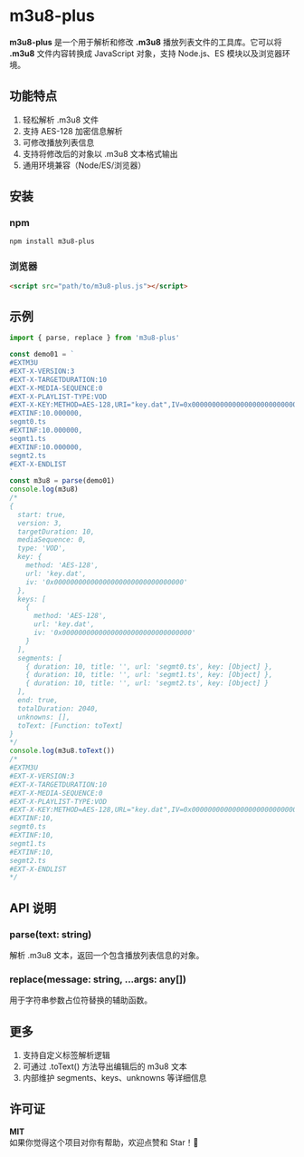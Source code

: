 # m3u8-plus

**m3u8-plus** 是一个用于解析和修改 **.m3u8** 播放列表文件的工具库。它可以将 **.m3u8** 文件内容转换成 JavaScript 对象，支持 Node.js、ES 模块以及浏览器环境。

## 功能特点

1. 轻松解析 .m3u8 文件
1. 支持 AES-128 加密信息解析
1. 可修改播放列表信息
1. 支持将修改后的对象以 .m3u8 文本格式输出
1. 通用环境兼容（Node/ES/浏览器）

## 安装

### npm

```sh
npm install m3u8-plus
```

### 浏览器

```html
<script src="path/to/m3u8-plus.js"></script>
```

## 示例

```js
import { parse, replace } from 'm3u8-plus'

const demo01 = `
#EXTM3U
#EXT-X-VERSION:3
#EXT-X-TARGETDURATION:10
#EXT-X-MEDIA-SEQUENCE:0
#EXT-X-PLAYLIST-TYPE:VOD
#EXT-X-KEY:METHOD=AES-128,URI="key.dat",IV=0x00000000000000000000000000000000
#EXTINF:10.000000,
segmt0.ts
#EXTINF:10.000000,
segmt1.ts
#EXTINF:10.000000,
segmt2.ts
#EXT-X-ENDLIST
`
const m3u8 = parse(demo01)
console.log(m3u8)
/*
{
  start: true,
  version: 3,
  targetDuration: 10,
  mediaSequence: 0,
  type: 'VOD',
  key: {
    method: 'AES-128',
    url: 'key.dat',
    iv: '0x00000000000000000000000000000000'
  },
  keys: [
    {
      method: 'AES-128',
      url: 'key.dat',
      iv: '0x00000000000000000000000000000000'
    }
  ],
  segments: [
    { duration: 10, title: '', url: 'segmt0.ts', key: [Object] },
    { duration: 10, title: '', url: 'segmt1.ts', key: [Object] },
    { duration: 10, title: '', url: 'segmt2.ts', key: [Object] }
  ],
  end: true,
  totalDuration: 2040,
  unknowns: [],
  toText: [Function: toText]
}
*/
console.log(m3u8.toText())
/*
#EXTM3U
#EXT-X-VERSION:3
#EXT-X-TARGETDURATION:10
#EXT-X-MEDIA-SEQUENCE:0
#EXT-X-PLAYLIST-TYPE:VOD
#EXT-X-KEY:METHOD=AES-128,URL="key.dat",IV=0x00000000000000000000000000000000
#EXTINF:10,
segmt0.ts
#EXTINF:10,
segmt1.ts
#EXTINF:10,
segmt2.ts
#EXT-X-ENDLIST
*/
```

## API 说明

### **parse(text: string)**

解析 .m3u8 文本，返回一个包含播放列表信息的对象。

### **replace(message: string, ...args: any[])**

用于字符串参数占位符替换的辅助函数。

## 更多

1. 支持自定义标签解析逻辑
2. 可通过 .toText() 方法导出编辑后的 m3u8 文本
3. 内部维护 segments、keys、unknowns 等详细信息

## 许可证

**MIT**\
如果你觉得这个项目对你有帮助，欢迎点赞和 Star！🎉
